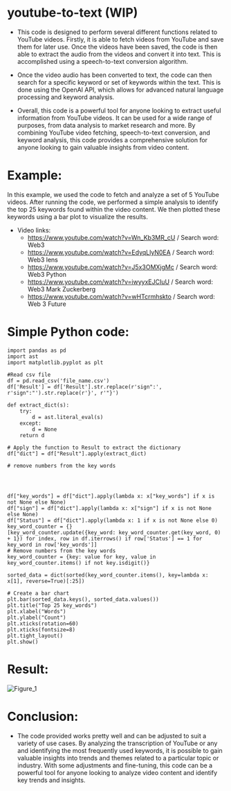 # youtube-to-text (WIP)

* This code is designed to perform several different functions related to YouTube videos. Firstly, it is able to fetch videos from YouTube and save them for later use. Once the videos have been saved, the code is then able to extract the audio from the videos and convert it into text. This is accomplished using a speech-to-text conversion algorithm.

* Once the video audio has been converted to text, the code can then search for a specific keyword or set of keywords within the text. This is done using the OpenAI API, which allows for advanced natural language processing and keyword analysis.

* Overall, this code is a powerful tool for anyone looking to extract useful information from YouTube videos. It can be used for a wide range of purposes, from data analysis to market research and more. By combining YouTube video fetching, speech-to-text conversion, and keyword analysis, this code provides a comprehensive solution for anyone looking to gain valuable insights from video content.


# Example:

In this example, we used the code to fetch and analyze a set of 5 YouTube videos. After running the code, we performed a simple analysis to identify the top 25 keywords found within the video content. We then plotted these keywords using a bar plot to visualize the results.

* Video links:
  * https://www.youtube.com/watch?v=Wn_Kb3MR_cU / Search word: Web3
  * https://www.youtube.com/watch?v=EdyqLlyN0EA / Search word: Web3 lens
  * https://www.youtube.com/watch?v=J5x3OMXjgMc / Search word: Web3 Python
  * https://www.youtube.com/watch?v=iwyyxEJCIuU / Search word: Web3 Mark Zuckerberg
  * https://www.youtube.com/watch?v=wHTcrmhskto / Search word: Web 3 Future



# Simple Python code:
```
import pandas as pd
import ast
import matplotlib.pyplot as plt

#Read csv file
df = pd.read_csv('file_name.csv')
df['Result'] = df['Result'].str.replace(r'sign":', r'sign":"').str.replace(r'}', r'"}')

def extract_dict(s):
    try:
        d = ast.literal_eval(s)
    except:
        d = None
    return d

# Apply the function to Result to extract the dictionary
df["dict"] = df["Result"].apply(extract_dict)

# remove numbers from the key words




df["key_words"] = df["dict"].apply(lambda x: x["key_words"] if x is not None else None)
df["sign"] = df["dict"].apply(lambda x: x["sign"] if x is not None else None)
df["Status"] = df["dict"].apply(lambda x: 1 if x is not None else 0)
key_word_counter = {}
[key_word_counter.update({key_word: key_word_counter.get(key_word, 0) + 1}) for index, row in df.iterrows() if row['Status'] == 1 for key_word in row['key_words']]
# Remove numbers from the key words
key_word_counter = {key: value for key, value in key_word_counter.items() if not key.isdigit()}

sorted_data = dict(sorted(key_word_counter.items(), key=lambda x: x[1], reverse=True)[:25])

# Create a bar chart
plt.bar(sorted_data.keys(), sorted_data.values())
plt.title("Top 25 key_words")
plt.xlabel("Words")
plt.ylabel("Count")
plt.xticks(rotation=60)
plt.xticks(fontsize=8)
plt.tight_layout()
plt.show()

```

# Result:

![Figure_1](https://user-images.githubusercontent.com/71639133/222538135-36ed2e6d-6e00-483d-b02f-4a240c9f253d.png)

# Conclusion:
 * The code provided works pretty well and can be adjusted to suit a variety of use cases. By analyzing the transcription of YouTube or any and identifying the most frequently used keywords, it is possible to gain valuable insights into trends and themes related to a particular topic or industry. With some adjustments and fine-tuning, this code can be a powerful tool for anyone looking to analyze video content and identify key trends and insights.
